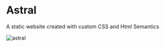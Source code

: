 # Astral
A static website created with custom CSS and Html Semantics

![astral](https://user-images.githubusercontent.com/62003240/131464702-78f2c46c-227c-4def-84d3-7b979b85afb5.png)
